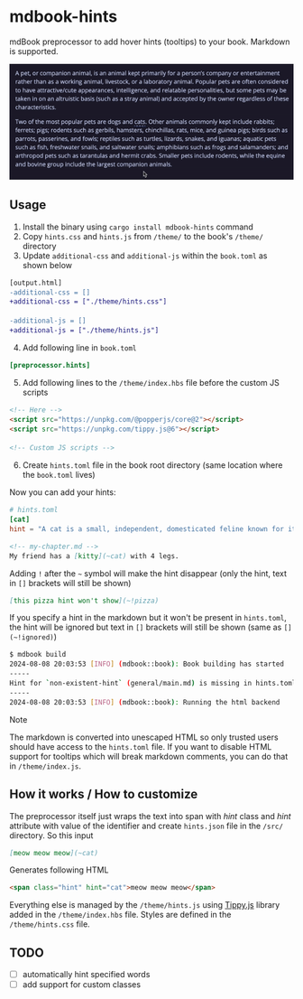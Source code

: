 # mdbook-hints
mdBook preprocessor to add hover hints (tooltips) to your book. Markdown is supported.

![mdbook-hints showcase](assets/showcase.gif)

## Usage
1. Install the binary using `cargo install mdbook-hints` command
2. Copy `hints.css` and `hints.js` from `/theme/` to the book's `/theme/` directory
3. Update `additional-css` and `additional-js` within the `book.toml` as shown below
```diff
[output.html]
-additional-css = []
+additional-css = ["./theme/hints.css"]

-additional-js = []
+additional-js = ["./theme/hints.js"]
```
4. Add following line in `book.toml`
```toml
[preprocessor.hints]
```
5. Add following lines to the `/theme/index.hbs` file before the custom JS scripts
```html
<!-- Here -->
<script src="https://unpkg.com/@popperjs/core@2"></script>
<script src="https://unpkg.com/tippy.js@6"></script>

<!-- Custom JS scripts -->
```
6. Create `hints.toml` file in the book root directory (same location where the `book.toml` lives)

Now you can add your hints:
```toml
# hints.toml
[cat]
hint = "A cat is a small, independent, domesticated feline known for its playful and sometimes mysterious nature. *meow*"
```
```md
<!-- my-chapter.md -->
My friend has a [kitty](~cat) with 4 legs.
```

Adding `!` after the `~` symbol will make the hint disappear (only the hint, text in `[]` brackets will still be shown)
```md
[this pizza hint won't show](~!pizza)
```

If you specify a hint in the markdown but it won't be present in `hints.toml`, the hint will be ignored but text in `[]` brackets will still be shown (same as `[](~!ignored)`)
```sh
$ mdbook build
2024-08-08 20:03:53 [INFO] (mdbook::book): Book building has started
-----
Hint for `non-existent-hint` (general/main.md) is missing in hints.toml!
-----
2024-08-08 20:03:53 [INFO] (mdbook::book): Running the html backend
```

> [!NOTE]  
> The markdown is converted into unescaped HTML so only trusted users should have access to the `hints.toml` file. If you want to disable HTML support for tooltips which will break markdown comments, you can do that in `/theme/index.js`.

## How it works / How to customize
The preprocessor itself just wraps the text into span with _hint_ class and _hint_ attribute with value of the identifier and create `hints.json` file in the `/src/` directory.
So this input
```md
[meow meow meow](~cat)
```
Generates following HTML
```html
<span class="hint" hint="cat">meow meow meow</span>
```
Everything else is managed by the `/theme/hints.js` using [Tippy.js](https://atomiks.github.io/tippyjs/) library added in the `/theme/index.hbs` file. Styles are defined in the `/theme/hints.css` file.

## TODO
- [ ] automatically hint specified words
- [ ] add support for custom classes